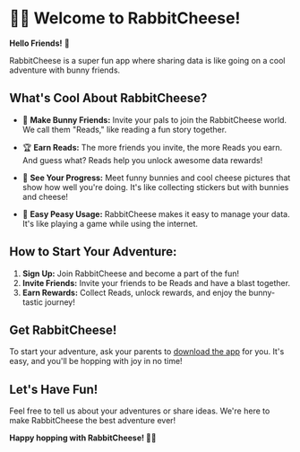 # 🐇🧀 Welcome to RabbitCheese!

**Hello Friends!** 🌈

RabbitCheese is a super fun app where sharing data is like going on a cool adventure with bunny friends.

## What's Cool About RabbitCheese?

- 🐰 **Make Bunny Friends:** Invite your pals to join the RabbitCheese world. We call them "Reads," like reading a fun story together.
- 🏆 **Earn Reads:** The more friends you invite, the more Reads you earn. And guess what? Reads help you unlock awesome data rewards!

- 🎨 **See Your Progress:** Meet funny bunnies and cool cheese pictures that show how well you're doing. It's like collecting stickers but with bunnies and cheese!

- 📱 **Easy Peasy Usage:** RabbitCheese makes it easy to manage your data. It's like playing a game while using the internet.

## How to Start Your Adventure:

1. **Sign Up:** Join RabbitCheese and become a part of the fun!
2. **Invite Friends:** Invite your friends to be Reads and have a blast together.
3. **Earn Rewards:** Collect Reads, unlock rewards, and enjoy the bunny-tastic journey!

## Get RabbitCheese!

To start your adventure, ask your parents to [download the app](#) for you. It's easy, and you'll be hopping with joy in no time!

## Let's Have Fun!

Feel free to tell us about your adventures or share ideas. We're here to make RabbitCheese the best adventure ever!

**Happy hopping with RabbitCheese! 🚀🐰**
